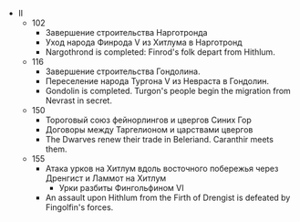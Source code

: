 *   II
    *   102
        *   Завершение строительства Нарготронда
        *   Уход народа Финрода V из Хитлума в Нарготронд
        *   Nargothrond is completed: Finrod's folk depart from Hithlum.
    *   116
        *   Завершение строительства Гондолина.
        *   Переселение народа Тургона V из Невраста в Гондолин.
        *   Gondolin is completed. Turgon's people begin the migration from Nevrast in secret.
    *   150
        *   Тороговый союз фейнорлингов и цвергов Синих Гор
        *   Договоры между Таргелионом и царствами цвергов
        *   The Dwarves renew their trade in Beleriand. Caranthir meets them.
    *   155
        *   Атака урков на Хитлум вдоль восточного побережья через  Дренгист и
            Ламмот на Хитлум
            *   Урки разбиты Фингольфином VI
        *   An assault upon Hithlum from the Firth of Drengist is defeated by Fingolfin's forces.
